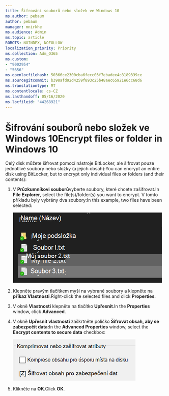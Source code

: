 ```yaml
---
title: Šifrování souborů nebo složek ve Windows 10
ms.author: pebaum
author: pebaum
manager: mnirkhe
ms.audience: Admin
ms.topic: article
ROBOTS: NOINDEX, NOFOLLOW
localization_priority: Priority
ms.collection: Adm_O365
ms.custom:
- "9002954"
- "5656"
ms.openlocfilehash: 50366ce2300cba6fecc03f7ebadee4c8189339ce
ms.sourcegitcommit: b398afd92d4259f893c25b48aec65921e6cc68d6
ms.translationtype: MT
ms.contentlocale: cs-CZ
ms.lasthandoff: 05/16/2020
ms.locfileid: "44268921"
---
```

# <a name="encrypt-files-or-folder-in-windows-10"></a><span data-ttu-id="a602b-102">Šifrování souborů nebo složek ve Windows 10</span><span class="sxs-lookup"><span data-stu-id="a602b-102">Encrypt files or folder in Windows 10</span></span>

<span data-ttu-id="a602b-103">Celý disk můžete šifrovat pomocí nástroje BitLocker, ale šifrovat pouze jednotlivé soubory nebo složky (a jejich obsah):</span><span class="sxs-lookup"><span data-stu-id="a602b-103">You can encrypt an entire disk using BitLocker, but to encrypt only individual files or folders (and their contents):</span></span>

1. <span data-ttu-id="a602b-104">V **Průzkumníkovi souborů**vyberte soubory, které chcete zašifrovat.</span><span class="sxs-lookup"><span data-stu-id="a602b-104">In **File Explorer**, select the file(s)/folder(s) you want to encrypt.</span></span> <span data-ttu-id="a602b-105">V tomto příkladu byly vybrány dva soubory:</span><span class="sxs-lookup"><span data-stu-id="a602b-105">In this example, two files have been selected:</span></span>

    ![Výběr souborů nebo složek pro šifrování](media/select-for-encrypting.png)

2. <span data-ttu-id="a602b-107">Klepněte pravým tlačítkem myši na vybrané soubory a klepněte na **příkaz Vlastnosti**.</span><span class="sxs-lookup"><span data-stu-id="a602b-107">Right-click the selected files and click **Properties**.</span></span>

3. <span data-ttu-id="a602b-108">V okně **Vlastnosti** klepněte na tlačítko **Upřesnit**.</span><span class="sxs-lookup"><span data-stu-id="a602b-108">In the **Properties** window, click **Advanced**.</span></span>

4. <span data-ttu-id="a602b-109">V okně **Upřesnit vlastnosti** zaškrtněte políčko **Šifrovat obsah, aby se zabezpečit data:**</span><span class="sxs-lookup"><span data-stu-id="a602b-109">In the **Advanced Properties** window, select the **Encrypt contents to secure data** checkbox:</span></span>

    ![Šifrování obsahu](media/encrypt-contents.png)

5. <span data-ttu-id="a602b-111">Klikněte na **OK**.</span><span class="sxs-lookup"><span data-stu-id="a602b-111">Click **OK**.</span></span>
